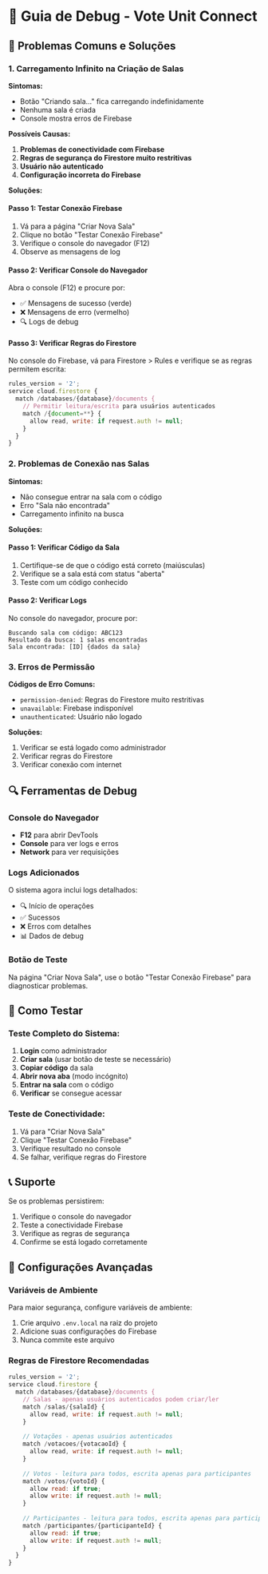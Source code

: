 # 🔧 Guia de Debug - Vote Unit Connect

## 🐛 Problemas Comuns e Soluções

### 1. Carregamento Infinito na Criação de Salas

**Sintomas:**
- Botão "Criando sala..." fica carregando indefinidamente
- Nenhuma sala é criada
- Console mostra erros de Firebase

**Possíveis Causas:**
1. **Problemas de conectividade com Firebase**
2. **Regras de segurança do Firestore muito restritivas**
3. **Usuário não autenticado**
4. **Configuração incorreta do Firebase**

**Soluções:**

#### Passo 1: Testar Conexão Firebase
1. Vá para a página "Criar Nova Sala"
2. Clique no botão "Testar Conexão Firebase"
3. Verifique o console do navegador (F12)
4. Observe as mensagens de log

#### Passo 2: Verificar Console do Navegador
Abra o console (F12) e procure por:
- ✅ Mensagens de sucesso (verde)
- ❌ Mensagens de erro (vermelho)
- 🔍 Logs de debug

#### Passo 3: Verificar Regras do Firestore
No console do Firebase, vá para Firestore > Rules e verifique se as regras permitem escrita:

```javascript
rules_version = '2';
service cloud.firestore {
  match /databases/{database}/documents {
    // Permitir leitura/escrita para usuários autenticados
    match /{document=**} {
      allow read, write: if request.auth != null;
    }
  }
}
```

### 2. Problemas de Conexão nas Salas

**Sintomas:**
- Não consegue entrar na sala com o código
- Erro "Sala não encontrada"
- Carregamento infinito na busca

**Soluções:**

#### Passo 1: Verificar Código da Sala
1. Certifique-se de que o código está correto (maiúsculas)
2. Verifique se a sala está com status "aberta"
3. Teste com um código conhecido

#### Passo 2: Verificar Logs
No console do navegador, procure por:
```
Buscando sala com código: ABC123
Resultado da busca: 1 salas encontradas
Sala encontrada: [ID] {dados da sala}
```

### 3. Erros de Permissão

**Códigos de Erro Comuns:**
- `permission-denied`: Regras do Firestore muito restritivas
- `unavailable`: Firebase indisponível
- `unauthenticated`: Usuário não logado

**Soluções:**
1. Verificar se está logado como administrador
2. Verificar regras do Firestore
3. Verificar conexão com internet

## 🔍 Ferramentas de Debug

### Console do Navegador
- **F12** para abrir DevTools
- **Console** para ver logs e erros
- **Network** para ver requisições

### Logs Adicionados
O sistema agora inclui logs detalhados:
- 🔍 Início de operações
- ✅ Sucessos
- ❌ Erros com detalhes
- 📊 Dados de debug

### Botão de Teste
Na página "Criar Nova Sala", use o botão "Testar Conexão Firebase" para diagnosticar problemas.

## 🚀 Como Testar

### Teste Completo do Sistema:
1. **Login** como administrador
2. **Criar sala** (usar botão de teste se necessário)
3. **Copiar código** da sala
4. **Abrir nova aba** (modo incógnito)
5. **Entrar na sala** com o código
6. **Verificar** se consegue acessar

### Teste de Conectividade:
1. Vá para "Criar Nova Sala"
2. Clique "Testar Conexão Firebase"
3. Verifique resultado no console
4. Se falhar, verifique regras do Firestore

## 📞 Suporte

Se os problemas persistirem:
1. Verifique o console do navegador
2. Teste a conectividade Firebase
3. Verifique as regras de segurança
4. Confirme se está logado corretamente

## 🔧 Configurações Avançadas

### Variáveis de Ambiente
Para maior segurança, configure variáveis de ambiente:

1. Crie arquivo `.env.local` na raiz do projeto
2. Adicione suas configurações do Firebase
3. Nunca commite este arquivo

### Regras de Firestore Recomendadas
```javascript
rules_version = '2';
service cloud.firestore {
  match /databases/{database}/documents {
    // Salas - apenas usuários autenticados podem criar/ler
    match /salas/{salaId} {
      allow read, write: if request.auth != null;
    }
    
    // Votações - apenas usuários autenticados
    match /votacoes/{votacaoId} {
      allow read, write: if request.auth != null;
    }
    
    // Votos - leitura para todos, escrita apenas para participantes
    match /votos/{votoId} {
      allow read: if true;
      allow write: if request.auth != null;
    }
    
    // Participantes - leitura para todos, escrita apenas para participantes
    match /participantes/{participanteId} {
      allow read: if true;
      allow write: if request.auth != null;
    }
  }
}
```
